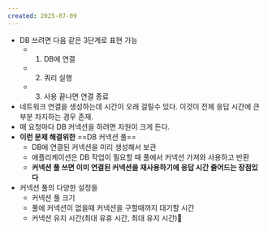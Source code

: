 ```yaml
---
created: 2025-07-09
---
```

- DB 쓰려면 다음 같은 3단계로 표현 가능
	- 1. DB에 연결
	- 2. 쿼리 실행
	- 3. 사용 끝나면 연결 종료
- 네트워크 연결을 생성하는데 시간이 오래 걸릴수 있다. 이것이 전체 응답 시간에 큰 부분 차지하는 경우 존재.
- 매 요청마다 DB 커넥션을 하려면 자원이 크게 든다.
- **이런 문제 해결위한** ==DB 커넥션 풀==
	- DB에 연결된 커넥션을 미리 생성해서 보관
	- 애플리케이션은 DB 작업이 필요할 때 풀에서 커넥션 가져와 사용하고 반환
	- **커넥션 풀 쓰면 이미 연결된 커넥션을 재사용하기에 응답 시간 줄어드는 장점있다**
- 커넥션 풀의 다양한 설정들
	- 커넥션 풀 크기
	- 풀에 커넥션이 없을때 커넥션을 구할때까지 대기할 시간
	- 커넥션 유지 시간(최대 유휴 시간, 최대 유지 시간)
